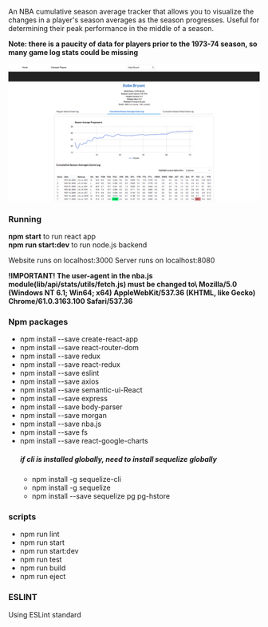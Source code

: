 An NBA cumulative season average tracker that allows you to visualize the changes in a player's season averages as the season progresses.
Useful for determining their peak performance in the middle of a season.

**Note: there is a paucity of data for players prior to the 1973-74 season, so many game log stats could be missing**

![NBA Cumulative Season Average](NBA-Preview.png)

### Running
**npm start** to run react app\
**npm run start:dev** to run node.js backend

Website runs on localhost:3000
Server runs on localhost:8080

**!IMPORTANT! The user-agent in the nba.js module(lib/api/stats/utils/fetch.js) must be changed to\ Mozilla/5.0 (Windows NT 6.1; Win64; x64) AppleWebKit/537.36 (KHTML, like Gecko) Chrome/61.0.3163.100 Safari/537.36**

### Npm packages
- npm install --save create-react-app
- npm install --save react-router-dom
- npm install --save redux
- npm install --save react-redux
- npm install --save eslint
- npm install --save axios
- npm install --save semantic-ui-React
- npm install --save express
- npm install --save body-parser
- npm install --save morgan
- npm install --save nba.js
- npm install --save fs
- npm install --save react-google-charts
    ##### **if cli is installed globally, need to install sequelize globally**
    - npm install -g sequelize-cli
    - npm install -g sequelize
    - npm install --save sequelize pg pg-hstore

### scripts
- npm run lint
- npm run start
- npm run start:dev
- npm run test
- npm run build
- npm run eject

### ESLINT
Using ESLint standard
